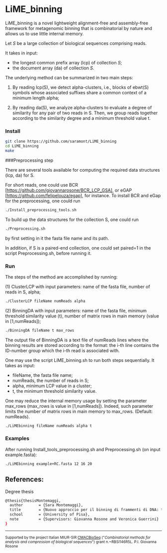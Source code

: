# LiME_binning

LiME_binning is a novel lightweight alignment-free and assembly-free framework for metagenomic binning that is combinatorial by nature and allows us to use little internal memory. 

Let *S* be a large collection of biological sequences comprising reads.

It takes in input:
- the longest common prefix array (lcp) of collection *S*;
- the document array (da) of collection *S*.


The underlying method can be summarized in two main steps:

1. By reading lcp(S), we detect alpha-clusters, i.e., blocks of ebwt(S) symbols whose associated suffixes share a common context of a minimum length alpha;

2. By reading da(S), we analyze alpha-clusters to evaluate a degree of similarity for any pair of two reads in S. 
Then, we group reads together according to the similarity degree and a minimum threshold value t. 



### Install

```sh
git clone https://github.com/saramont/LiME_binning
cd LiME_binning
make
```

###Preprocessing step

There are several tools available for computing the required data structures (lcp, da) for S.

For short reads, one could use BCR [https://github.com/giovannarosone/BCR_LCP_GSA], or eGAP [https://github.com/felipelouza/egap], for instance.
To install BCR and eGap for the preprocessing, one could run
 ```sh
./Install_preprocessing_tools.sh
```
 
To build up the data structures for the collection S, one could run
 ```sh
./Preprocessing.sh
```
by first setting in it the fasta file name and its path.

In addition, if S is a paired-end collection, one could set paired=1 in the script Preprocessing.sh, before running it.

### Run
The steps of the method are accomplished by running:

(1) ClusterLCP with input parameters: name of the fasta file, number of reads in S, alpha;
```sh
./ClusterLCP fileName numReads alpha
```
(2) BinningDA with input parameters: name of the fasta file, minimum threshold similarity value (t), number of matrix rows in main memory (value in [1,numReads]);
```sh
./BinningDA fileName t max_rows
```
The output file of BinningDA is a text file of numReads lines where the binning results are stored according to the format:
the i-th line contains the ID-number group which the i-th read is associated with.

One may use the script LiME_binning.sh to run both steps sequentially. It takes as input:
- fileName, the fasta file name;
- numReads, the number of reads in S;
- alpha, minimum LCP value in a cluster;
- t, the minimum threshold similarity value.

One may reduce the internal memory usage by setting the parameter max_rows (max_rows is value in [1,numReads]).
Indeed, such parameter limits the number of matrix rows in main memory to max_rows. (Default: numReads).

```sh
./LiMEbinning fileName numReads alpha t
```


### Examples
After running Install_tools_preprocessing.sh and Preprocessing.sh (on input example.fasta):
```sh
./LiMEbinning example+RC.fasta 12 16 20
```



## References:

Degree thesis
```sh
@thesis{thesisMontemaggi,
  author       = {Sara Montemaggi}, 
  title        = {Nuovo approccio per il binning di frammenti di DNA: teoria ed esperimenti},
  school       = {University of Pisa},
  note         = {Supervisors: Giovanna Rosone and Veronica Guerrini}
}
```

---
<small> Supported by the project Italian MIUR-SIR [CMACBioSeq][240fb5f5] ("_Combinatorial methods for analysis and compression of biological sequences_") grant n.~RBSI146R5L. P.I. Giovanna Rosone</small>

[240fb5f5]: http://pages.di.unipi.it/rosone/CMACBioSeq.html
